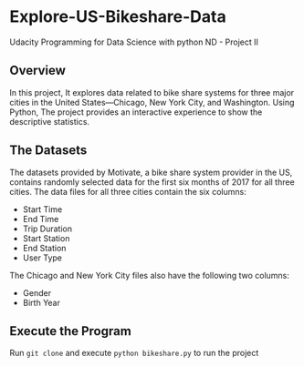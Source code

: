 # Explore-US-Bikeshare-Data
Udacity Programming for Data Science with python ND - Project II

## Overview
In this project, It explores data related to bike share systems for three major cities in the United States—Chicago, New York City, and Washington. Using Python, The project provides an interactive experience to show the descriptive statistics.

## The Datasets
The datasets provided by Motivate, a bike share system provider in the US, contains randomly selected data for the first six months of 2017 for all three cities. The data files for all three cities contain the six columns:

- Start Time 
- End Time 
- Trip Duration 
- Start Station 
- End Station 
- User Type 

The Chicago and New York City files also have the following two columns:

- Gender
- Birth Year

## Execute the Program
Run `git clone` and execute `python bikeshare.py` to run the project